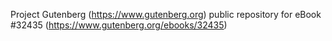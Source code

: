 Project Gutenberg (https://www.gutenberg.org) public repository for eBook #32435 (https://www.gutenberg.org/ebooks/32435)
